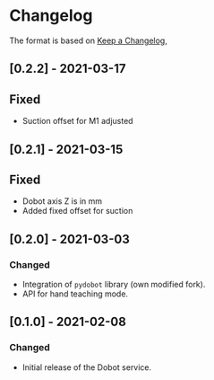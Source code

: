 # Changelog

The format is based on [Keep a Changelog](https://keepachangelog.com/en/1.0.0/),

## [0.2.2] - 2021-03-17

## Fixed
 - Suction offset for M1 adjusted

## [0.2.1] - 2021-03-15

## Fixed
 - Dobot axis Z is in mm
 - Added fixed offset for suction

## [0.2.0] - 2021-03-03

### Changed
- Integration of `pydobot` library (own modified fork).
- API for hand teaching mode.

## [0.1.0] - 2021-02-08

### Changed
- Initial release of the Dobot service.
